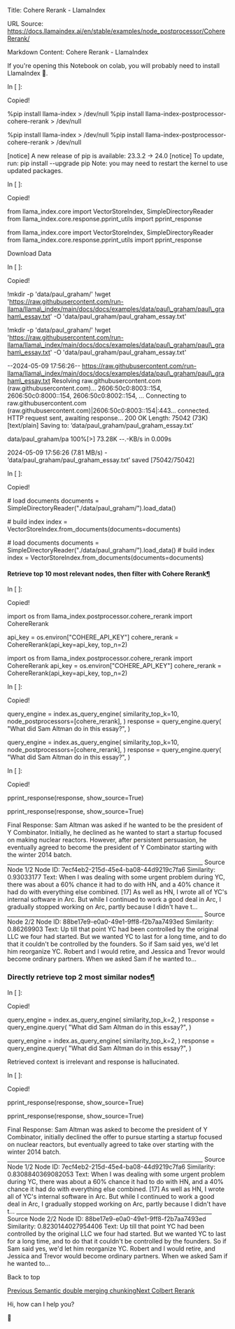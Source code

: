 Title: Cohere Rerank - LlamaIndex

URL Source: https://docs.llamaindex.ai/en/stable/examples/node_postprocessor/CohereRerank/

Markdown Content:
Cohere Rerank - LlamaIndex


If you're opening this Notebook on colab, you will probably need to install LlamaIndex 🦙.

In \[ \]:

Copied!

%pip install llama\-index \> /dev/null
%pip install llama\-index\-postprocessor\-cohere\-rerank \> /dev/null

%pip install llama-index > /dev/null %pip install llama-index-postprocessor-cohere-rerank > /dev/null

\[notice\] A new release of pip is available: 23.3.2 -> 24.0
\[notice\] To update, run: pip install --upgrade pip
Note: you may need to restart the kernel to use updated packages.

In \[ \]:

Copied!

from llama\_index.core import VectorStoreIndex, SimpleDirectoryReader
from llama\_index.core.response.pprint\_utils import pprint\_response

from llama\_index.core import VectorStoreIndex, SimpleDirectoryReader from llama\_index.core.response.pprint\_utils import pprint\_response

Download Data

In \[ \]:

Copied!

!mkdir \-p 'data/paul\_graham/'
!wget 'https://raw.githubusercontent.com/run-llama/llama\_index/main/docs/docs/examples/data/paul\_graham/paul\_graham\_essay.txt' \-O 'data/paul\_graham/paul\_graham\_essay.txt'

!mkdir -p 'data/paul\_graham/' !wget 'https://raw.githubusercontent.com/run-llama/llama\_index/main/docs/docs/examples/data/paul\_graham/paul\_graham\_essay.txt' -O 'data/paul\_graham/paul\_graham\_essay.txt'

\--2024-05-09 17:56:26--  https://raw.githubusercontent.com/run-llama/llama\_index/main/docs/docs/examples/data/paul\_graham/paul\_graham\_essay.txt
Resolving raw.githubusercontent.com (raw.githubusercontent.com)... 2606:50c0:8003::154, 2606:50c0:8000::154, 2606:50c0:8002::154, ...
Connecting to raw.githubusercontent.com (raw.githubusercontent.com)|2606:50c0:8003::154|:443... connected.
HTTP request sent, awaiting response... 200 OK
Length: 75042 (73K) \[text/plain\]
Saving to: ‘data/paul\_graham/paul\_graham\_essay.txt’

data/paul\_graham/pa 100%\[>\]  73.28K  --.-KB/s    in 0.009s  

2024-05-09 17:56:26 (7.81 MB/s) - ‘data/paul\_graham/paul\_graham\_essay.txt’ saved \[75042/75042\]

In \[ \]:

Copied!

\# load documents
documents \= SimpleDirectoryReader("./data/paul\_graham/").load\_data()

\# build index
index \= VectorStoreIndex.from\_documents(documents\=documents)

\# load documents documents = SimpleDirectoryReader("./data/paul\_graham/").load\_data() # build index index = VectorStoreIndex.from\_documents(documents=documents)

#### Retrieve top 10 most relevant nodes, then filter with Cohere Rerank[¶](https://docs.llamaindex.ai/en/stable/examples/node_postprocessor/CohereRerank/#retrieve-top-10-most-relevant-nodes-then-filter-with-cohere-rerank)

In \[ \]:

Copied!

import os
from llama\_index.postprocessor.cohere\_rerank import CohereRerank

api\_key \= os.environ\["COHERE\_API\_KEY"\]
cohere\_rerank \= CohereRerank(api\_key\=api\_key, top\_n\=2)

import os from llama\_index.postprocessor.cohere\_rerank import CohereRerank api\_key = os.environ\["COHERE\_API\_KEY"\] cohere\_rerank = CohereRerank(api\_key=api\_key, top\_n=2)

In \[ \]:

Copied!

query\_engine \= index.as\_query\_engine(
    similarity\_top\_k\=10,
    node\_postprocessors\=\[cohere\_rerank\],
)
response \= query\_engine.query(
    "What did Sam Altman do in this essay?",
)

query\_engine = index.as\_query\_engine( similarity\_top\_k=10, node\_postprocessors=\[cohere\_rerank\], ) response = query\_engine.query( "What did Sam Altman do in this essay?", )

In \[ \]:

Copied!

pprint\_response(response, show\_source\=True)

pprint\_response(response, show\_source=True)

Final Response: Sam Altman was asked if he wanted to be the president
of Y Combinator. Initially, he declined as he wanted to start a
startup focused on making nuclear reactors. However, after persistent
persuasion, he eventually agreed to become the president of Y
Combinator starting with the winter 2014 batch.
\_\_\_\_\_\_\_\_\_\_\_\_\_\_\_\_\_\_\_\_\_\_\_\_\_\_\_\_\_\_\_\_\_\_\_\_\_\_\_\_\_\_\_\_\_\_\_\_\_\_\_\_\_\_\_\_\_\_\_\_\_\_\_\_\_\_\_\_\_\_
Source Node 1/2
Node ID: 7ecf4eb2-215d-45e4-ba08-44d9219c7fa6
Similarity: 0.93033177
Text: When I was dealing with some urgent problem during YC, there was
about a 60% chance it had to do with HN, and a 40% chance it had do
with everything else combined. \[17\]  As well as HN, I wrote all of
YC's internal software in Arc. But while I continued to work a good
deal in Arc, I gradually stopped working on Arc, partly because I
didn't have t...
\_\_\_\_\_\_\_\_\_\_\_\_\_\_\_\_\_\_\_\_\_\_\_\_\_\_\_\_\_\_\_\_\_\_\_\_\_\_\_\_\_\_\_\_\_\_\_\_\_\_\_\_\_\_\_\_\_\_\_\_\_\_\_\_\_\_\_\_\_\_
Source Node 2/2
Node ID: 88be17e9-e0a0-49e1-9ff8-f2b7aa7493ed
Similarity: 0.86269903
Text: Up till that point YC had been controlled by the original LLC we
four had started. But we wanted YC to last for a long time, and to do
that it couldn't be controlled by the founders. So if Sam said yes,
we'd let him reorganize YC. Robert and I would retire, and Jessica and
Trevor would become ordinary partners.  When we asked Sam if he wanted
to...

### Directly retrieve top 2 most similar nodes[¶](https://docs.llamaindex.ai/en/stable/examples/node_postprocessor/CohereRerank/#directly-retrieve-top-2-most-similar-nodes)

In \[ \]:

Copied!

query\_engine \= index.as\_query\_engine(
    similarity\_top\_k\=2,
)
response \= query\_engine.query(
    "What did Sam Altman do in this essay?",
)

query\_engine = index.as\_query\_engine( similarity\_top\_k=2, ) response = query\_engine.query( "What did Sam Altman do in this essay?", )

Retrieved context is irrelevant and response is hallucinated.

In \[ \]:

Copied!

pprint\_response(response, show\_source\=True)

pprint\_response(response, show\_source=True)

Final Response: Sam Altman was asked to become the president of Y
Combinator, initially declined the offer to pursue starting a startup
focused on nuclear reactors, but eventually agreed to take over
starting with the winter 2014 batch.
\_\_\_\_\_\_\_\_\_\_\_\_\_\_\_\_\_\_\_\_\_\_\_\_\_\_\_\_\_\_\_\_\_\_\_\_\_\_\_\_\_\_\_\_\_\_\_\_\_\_\_\_\_\_\_\_\_\_\_\_\_\_\_\_\_\_\_\_\_\_
Source Node 1/2
Node ID: 7ecf4eb2-215d-45e4-ba08-44d9219c7fa6
Similarity: 0.8308840369082053
Text: When I was dealing with some urgent problem during YC, there was
about a 60% chance it had to do with HN, and a 40% chance it had do
with everything else combined. \[17\]  As well as HN, I wrote all of
YC's internal software in Arc. But while I continued to work a good
deal in Arc, I gradually stopped working on Arc, partly because I
didn't have t...
\_\_\_\_\_\_\_\_\_\_\_\_\_\_\_\_\_\_\_\_\_\_\_\_\_\_\_\_\_\_\_\_\_\_\_\_\_\_\_\_\_\_\_\_\_\_\_\_\_\_\_\_\_\_\_\_\_\_\_\_\_\_\_\_\_\_\_\_\_\_
Source Node 2/2
Node ID: 88be17e9-e0a0-49e1-9ff8-f2b7aa7493ed
Similarity: 0.8230144027954406
Text: Up till that point YC had been controlled by the original LLC we
four had started. But we wanted YC to last for a long time, and to do
that it couldn't be controlled by the founders. So if Sam said yes,
we'd let him reorganize YC. Robert and I would retire, and Jessica and
Trevor would become ordinary partners.  When we asked Sam if he wanted
to...

Back to top

[Previous Semantic double merging chunking](https://docs.llamaindex.ai/en/stable/examples/node_parsers/semantic_double_merging_chunking/)[Next Colbert Rerank](https://docs.llamaindex.ai/en/stable/examples/node_postprocessor/ColbertRerank/)

Hi, how can I help you?

🦙
